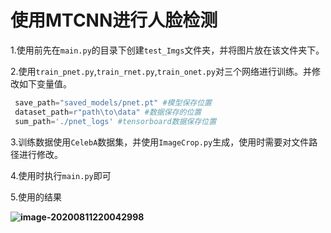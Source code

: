 # 使用MTCNN进行人脸检测

1.使用前先在`main.py`的目录下创建`test_Imgs`文件夹，并将图片放在该文件夹下。

2.使用`train_pnet.py`,`train_rnet.py`,`train_onet.py`对三个网络进行训练。并修改如下变量值。

```python
 save_path="saved_models/pnet.pt" #模型保存位置
 dataset_path=r"path\to\data" #数据保存的位置
 sum_path='./pnet_logs' #tensorboard数据保存位置
```

3.训练数据使用`CelebA`数据集，并使用`ImageCrop.py`生成，使用时需要对文件路径进行修改。

4.使用时执行`main.py`即可

5.使用的结果

**![image-20200811220042998](../../AppData/Roaming/Typora/typora-user-images/image-20200811220042998.png)**


